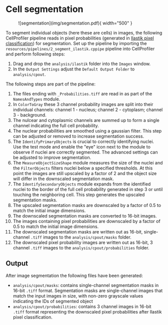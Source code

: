 # Cell segmentation

<figure markdown>
  ![segmentation](img/segmentation.pdf){ width="500" }
</figure>

To segment individual objects (here these are cells) in images, the following CellProfiler pipeline reads in pixel probabilities (generated in [Ilastik pixel classification](ilastik.md)) for segmentation.
Set up the pipeline by importing the `resources/pipelines/2_segment_ilastik.cppipe` pipeline into CellProfiler and perform following steps:

1. Drag and drop the `analysis/ilastik` folder into the `Images` window.
2. In the `Output Settings` adjust the `Default Output Folder` to `analysis/cpout`.  

The following steps are part of the pipeline:

1. The files ending with `_Probabilities.tiff` are read in as part of the `NamesAndTypes` module.
2. In `ColorToGray` these 3 channel probability images are split into their individual channels: channel 1 - nucleus; channel 2 - cytoplasm; channel 3 - background.  
3. The nulcear and cytoplasmic channels are summed up to form a single channel indicating the full cell probability.  
4. The nuclear probabilities are smoothed using a gaussian filter. This step can be adjusted or removed to increase segmentation success. 
5. The `IdentifyPrimaryObjects` is crucial to correctly identifying nuclei. Use the test mode and enable the "eye" icon next to the module to observe if nuclei are correctly segmented. The advanced settings can be adjusted to improve segmentation.  
6. The `MeasureObjectSizeShape` module measures the size of the nuclei and the `FilterObjects` filters nuclei below a specified thresholds. At this point the images are still upscaled by a factor of 2 and the object size will differ in the downscaled segmentation mask. 
7. The `IdentifySecondaryObjects` module expands from the identified nuclei to the border of the full cell probability generated in step 3 or until touching the neighboring cell. This step generates the upscaled segmentation masks.
8. The upscaled segmentation masks are downscaled by a factor of 0.5 to match the initial image dimensions. 
9. The downscaled segmentation masks are converted to 16-bit images. 
10. The images containing pixel probabilities are downscaled by a factor of 0.5 to match the initial image dimensions.
11. The downscaled segmentation masks are written out as 16-bit, single-channel `.tiff` images to the `analysis/cpout/masks` folder.
12. The downscaled pixel probability images are written out as 16-bit, 3 channel `.tiff` images to the `analysis/cpout/probabilities` folder.

## Output

After image segmentation the following files have been generated:

* `analysis/cpout/masks`: contains single-channel segmentation masks in 16-bit `.tiff` format. Segmentation masks are single-channel images that match the input images in size, with non-zero grayscale values indicating the IDs of segmented object 
* `analysis/cpout/probabilities`: contains 3 channel images in 16-bit `.tiff` format representing the downscaled pixel probabilities after Ilastik pixel classification.
